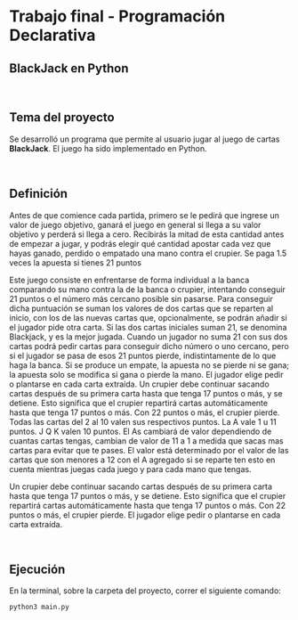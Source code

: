 # Trabajo final - Programación Declarativa

## BlackJack en Python

&nbsp;

## Tema del proyecto
Se desarrolló un programa que permite al usuario jugar al juego de cartas **BlackJack**.
El juego ha sido implementado en Python.

&nbsp;

##   Definición

Antes de que comience cada partida, primero se le pedirá que ingrese un valor de juego objetivo, ganará el juego en general si llega a su valor objetivo y perderá si llega a cero.
Recibirás la mitad de esta cantidad antes de empezar a jugar, y podrás elegir qué cantidad apostar cada vez que hayas ganado, perdido o empatado una mano contra el crupier.
Se paga 1.5 veces la apuesta si tienes 21 puntos

Este juego consiste en enfrentarse de forma individual a la banca comparando su mano contra la de la banca o crupier, intentando conseguir 21 puntos o el número más cercano posible sin pasarse. Para conseguir dicha puntuación se suman los valores de dos cartas que se reparten al inicio, con los de las nuevas cartas que, opcionalmente, se podrán añadir si el jugador pide otra carta. Si las dos cartas iniciales suman 21, se denomina Blackjack, y es la mejor jugada. Cuando un jugador no suma 21 con sus dos cartas podrá pedir cartas para conseguir dicho número o uno cercano, pero si el jugador se pasa de esos 21 puntos pierde, indistintamente de lo que haga la banca. Si se produce un empate, la apuesta no se pierde ni se gana; la apuesta solo se modifica si gana o pierde la mano. El jugador elige pedir o plantarse en cada carta extraída. Un crupier debe continuar sacando cartas después de su primera carta hasta que tenga 17 puntos o más, y se detiene. Esto significa que el crupier repartirá cartas automáticamente hasta que tenga 17 puntos o más. Con 22 puntos o más, el crupier pierde. 
Todas las cartas del 2 al 10 valen sus respectivos puntos. La A vale 1 u 11 puntos. J Q K valen 10 puntos.
El As cambiará de valor dependiendo de cuantas cartas tengas, cambian de valor de 11 a 1 a medida que sacas mas cartas para evitar que te pases. El valor está determinado por el valor de las cartas que son menores a 12 con el A agregado si se reparte ten esto en cuenta mientras juegas cada juego y para cada mano que tengas.

Un crupier debe continuar sacando cartas después de su primera carta hasta que tenga 17 puntos o más, y se detiene. Esto significa que el crupier repartirá cartas automáticamente
hasta que tenga 17 puntos o más. Con 22 puntos o más, el crupier pierde. El jugador elige pedir o plantarse en cada carta extraída.

&nbsp;
##  Ejecución

En la terminal, sobre la carpeta del proyecto, correr el siguiente comando:

```
python3 main.py
```
